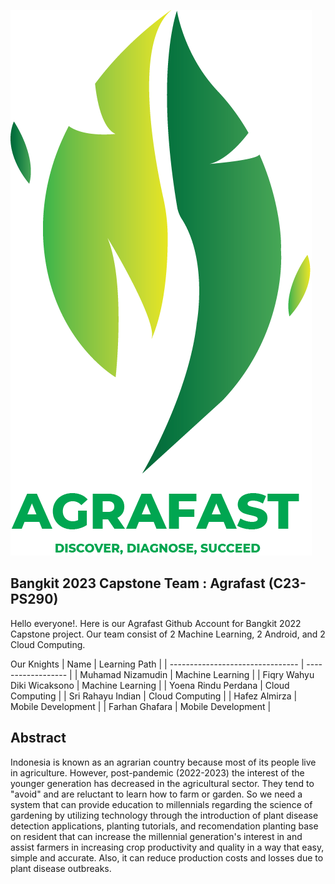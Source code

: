 ![Asset 1.png](https://github.com/Agrafast/agrafast/blob/85b1c8203b6ce8c9cd433bdfe4afee831810c1a1/Asset%201.png)

## Bangkit 2023 Capstone Team : Agrafast (C23-PS290)

Hello everyone!. Here is our Agrafast Github Account for Bangkit 2022 Capstone project. Our team consist of 2 Machine Learning, 2 Android, and 2 Cloud Computing.

Our Knights
| Name                             | Learning Path      |
| -------------------------------- | ------------------ |
| Muhamad Nizamudin                | Machine Learning   |
| Fiqry Wahyu Diki Wicaksono       | Machine Learning   |
| Yoena Rindu Perdana              | Cloud Computing    |
| Sri Rahayu Indian                | Cloud Computing    |
| Hafez Almirza                    | Mobile Development |
| Farhan Ghafara                   | Mobile Development |

## Abstract

Indonesia is known as an agrarian country because most of its people live in agriculture. However, post-pandemic (2022-2023) the interest of the younger generation has decreased in the agricultural sector. They tend to "avoid" and are reluctant to learn how to farm or garden. So we need a system that can provide education to millennials regarding the science of gardening by utilizing technology through the introduction of plant disease detection applications, planting tutorials, and recomendation planting base on resident that can increase the millennial generation's interest in and assist farmers in increasing crop productivity and quality in a way that easy, simple and accurate. Also, it can reduce production costs and losses due to plant disease outbreaks.
